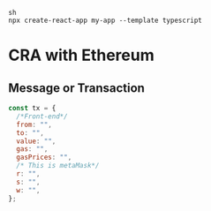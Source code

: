 ```
sh
npx create-react-app my-app --template typescript
```

# CRA with Ethereum

## Message or Transaction

```js
const tx = {
  /*Front-end*/
  from: "",
  to: "",
  value: "",
  gas: "",
  gasPrices: "",
  /* This is metaMask*/
  r: "",
  s: "",
  w: "",
};
```

